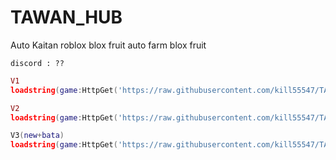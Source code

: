# TAWAN_HUB
Auto Kaitan roblox blox fruit
auto farm blox fruit 
```
discord : ??
```

```lua
V1
loadstring(game:HttpGet('https://raw.githubusercontent.com/kill55547/TAWAN_HUB/main/hub.lua.txt', true))()
```
```lua
V2
loadstring(game:HttpGet('https://raw.githubusercontent.com/kill55547/TAWAN_HUB/main/TAWANxHUB_V2.lua.txt', true))()
```
```lua
V3(new+bata)
loadstring(game:HttpGet('https://raw.githubusercontent.com/kill55547/TAWAN_HUB/main/sora.lua', true))()
```
